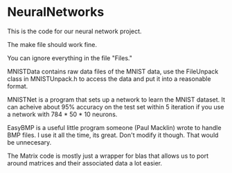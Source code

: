 # NeuralNetworks

This is the code for our neural network project.

The make file should work fine.

You can ignore everything in the file "Files." 

MNISTData contains raw data files of the MNIST data, use the FileUnpack class in MNISTUnpack.h to access the data and put it into a reasonable format.

MNISTNet is a program that sets up a network to learn the MNIST dataset. It can acheive about 95% accuracy on the test set within 5 iteration if you use a network with 784 * 50 * 10 neurons.

EasyBMP is a useful little program someone (Paul Macklin) wrote to handle BMP files. I use it all the time, its great. Don't modify it though. That would be unnecesary.

The Matrix code is mostly just a wrapper for blas that allows us to port around matrices and their associated data a lot easier.
